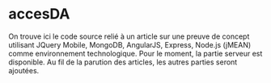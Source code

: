 accesDA
=======

On trouve ici le code source relié à un article sur une preuve de concept utilisant JQuery Mobile, MongoDB, AngularJS, Express, Node.js (jMEAN) comme environnement technologique. Pour le moment, la partie serveur est disponible. Au fil de la parution des articles, les autres parties seront ajoutées.
